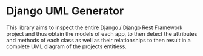 # Django UML Generator
This library aims to inspect the entire Django / Django Rest Framework project and thus obtain the models of each app, to then detect the attributes and methods of each class as well as their relationships to then result in a complete UML diagram of the projects entitiess.